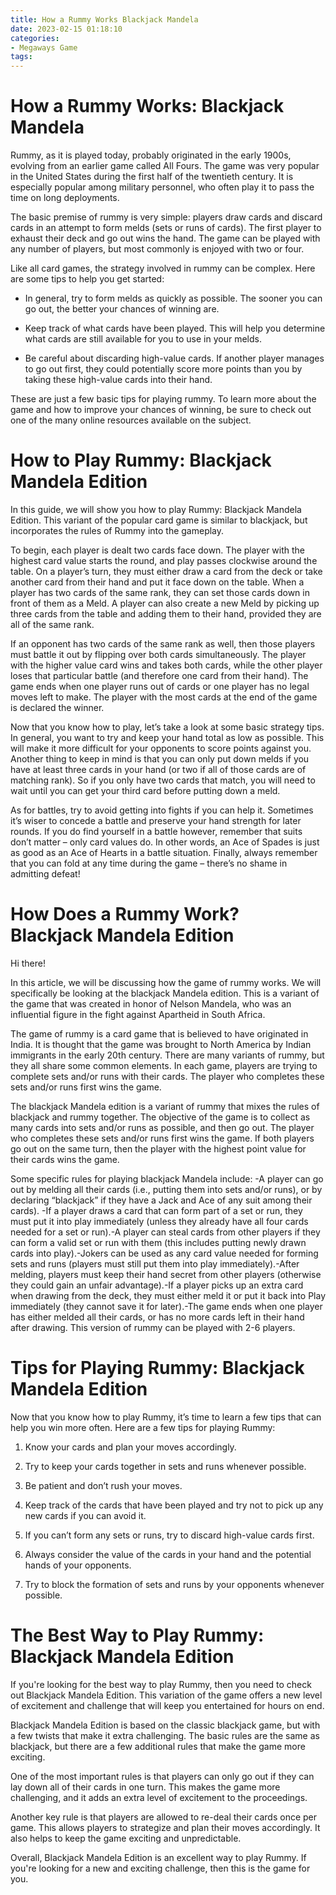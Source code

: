```yaml
---
title: How a Rummy Works Blackjack Mandela
date: 2023-02-15 01:18:10
categories:
- Megaways Game
tags:
---
```



#  How a Rummy Works: Blackjack Mandela

Rummy, as it is played today, probably originated in the early 1900s, evolving from an earlier game called All Fours. The game was very popular in the United States during the first half of the twentieth century. It is especially popular among military personnel, who often play it to pass the time on long deployments.

The basic premise of rummy is very simple: players draw cards and discard cards in an attempt to form melds (sets or runs of cards). The first player to exhaust their deck and go out wins the hand. The game can be played with any number of players, but most commonly is enjoyed with two or four.

Like all card games, the strategy involved in rummy can be complex. Here are some tips to help you get started:

* In general, try to form melds as quickly as possible. The sooner you can go out, the better your chances of winning are.

* Keep track of what cards have been played. This will help you determine what cards are still available for you to use in your melds.

* Be careful about discarding high-value cards. If another player manages to go out first, they could potentially score more points than you by taking these high-value cards into their hand.

These are just a few basic tips for playing rummy. To learn more about the game and how to improve your chances of winning, be sure to check out one of the many online resources available on the subject.

#  How to Play Rummy: Blackjack Mandela Edition

In this guide, we will show you how to play Rummy: Blackjack Mandela Edition. This variant of the popular card game is similar to blackjack, but incorporates the rules of Rummy into the gameplay.

To begin, each player is dealt two cards face down. The player with the highest card value starts the round, and play passes clockwise around the table. On a player’s turn, they must either draw a card from the deck or take another card from their hand and put it face down on the table. When a player has two cards of the same rank, they can set those cards down in front of them as a Meld. A player can also create a new Meld by picking up three cards from the table and adding them to their hand, provided they are all of the same rank.

If an opponent has two cards of the same rank as well, then those players must battle it out by flipping over both cards simultaneously. The player with the higher value card wins and takes both cards, while the other player loses that particular battle (and therefore one card from their hand). The game ends when one player runs out of cards or one player has no legal moves left to make. The player with the most cards at the end of the game is declared the winner.

Now that you know how to play, let’s take a look at some basic strategy tips. In general, you want to try and keep your hand total as low as possible. This will make it more difficult for your opponents to score points against you. Another thing to keep in mind is that you can only put down melds if you have at least three cards in your hand (or two if all of those cards are of matching rank). So if you only have two cards that match, you will need to wait until you can get your third card before putting down a meld.

As for battles, try to avoid getting into fights if you can help it. Sometimes it’s wiser to concede a battle and preserve your hand strength for later rounds. If you do find yourself in a battle however, remember that suits don’t matter – only card values do. In other words, an Ace of Spades is just as good as an Ace of Hearts in a battle situation. Finally, always remember that you can fold at any time during the game – there’s no shame in admitting defeat!

#  How Does a Rummy Work? Blackjack Mandela Edition

Hi there!

In this article, we will be discussing how the game of rummy works. We will specifically be looking at the blackjack Mandela edition. This is a variant of the game that was created in honor of Nelson Mandela, who was an influential figure in the fight against Apartheid in South Africa.

The game of rummy is a card game that is believed to have originated in India. It is thought that the game was brought to North America by Indian immigrants in the early 20th century. There are many variants of rummy, but they all share some common elements. In each game, players are trying to complete sets and/or runs with their cards. The player who completes these sets and/or runs first wins the game.

The blackjack Mandela edition is a variant of rummy that mixes the rules of blackjack and rummy together. The objective of the game is to collect as many cards into sets and/or runs as possible, and then go out. The player who completes these sets and/or runs first wins the game. If both players go out on the same turn, then the player with the highest point value for their cards wins the game.

Some specific rules for playing blackjack Mandela include:
-A player can go out by melding all their cards (i.e., putting them into sets and/or runs), or by declaring “blackjack” if they have a Jack and Ace of any suit among their cards).
-If a player draws a card that can form part of a set or run, they must put it into play immediately (unless they already have all four cards needed for a set or run).-A player can steal cards from other players if they can form a valid set or run with them (this includes putting newly drawn cards into play).-Jokers can be used as any card value needed for forming sets and runs (players must still put them into play immediately).-After melding, players must keep their hand secret from other players (otherwise they could gain an unfair advantage).-If a player picks up an extra card when drawing from the deck, they must either meld it or put it back into Play immediately (they cannot save it for later).-The game ends when one player has either melded all their cards, or has no more cards left in their hand after drawing.
This version of rummy can be played with 2-6 players.

#  Tips for Playing Rummy: Blackjack Mandela Edition

Now that you know how to play Rummy, it’s time to learn a few tips that can help you win more often. Here are a few tips for playing Rummy:

1. Know your cards and plan your moves accordingly.

2. Try to keep your cards together in sets and runs whenever possible.

3. Be patient and don’t rush your moves.

4. Keep track of the cards that have been played and try not to pick up any new cards if you can avoid it.

5. If you can’t form any sets or runs, try to discard high-value cards first.

6. Always consider the value of the cards in your hand and the potential hands of your opponents.

7. Try to block the formation of sets and runs by your opponents whenever possible.

#  The Best Way to Play Rummy: Blackjack Mandela Edition

If you're looking for the best way to play Rummy, then you need to check out Blackjack Mandela Edition. This variation of the game offers a new level of excitement and challenge that will keep you entertained for hours on end.

Blackjack Mandela Edition is based on the classic blackjack game, but with a few twists that make it extra challenging. The basic rules are the same as blackjack, but there are a few additional rules that make the game more exciting.

One of the most important rules is that players can only go out if they can lay down all of their cards in one turn. This makes the game more challenging, and it adds an extra level of excitement to the proceedings.

Another key rule is that players are allowed to re-deal their cards once per game. This allows players to strategize and plan their moves accordingly. It also helps to keep the game exciting and unpredictable.

Overall, Blackjack Mandela Edition is an excellent way to play Rummy. If you're looking for a new and exciting challenge, then this is the game for you.